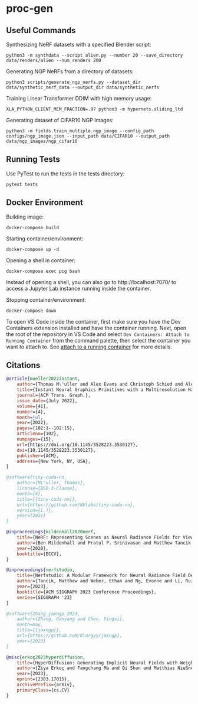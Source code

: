 # proc-gen

## Useful Commands

Synthesizing NeRF datasets with a specified Blender script:
```
python3 -m synthdata --script alien.py --number 20 --save_directory data/renders/alien --num_renders 200
```

Generating NGP NeRFs from a directory of datasets:
```
python3 scripts/generate_ngp_nerfs.py --dataset_dir data/synthetic_nerf_data --output_dir data/synthetic_nerfs
```

Training Linear Transformer DDIM with high memory usage:
```
XLA_PYTHON_CLIENT_MEM_FRACTION=.97 python3 -m hypernets.sliding_ltd
```

Generating dataset of CIFAR10 NGP Images:
```
python3 -m fields.train_multiple.ngp_image --config_path configs/ngp_image.json --input_path data/CIFAR10 --output_path data/ngp_images/ngp_cifar10
```

## Running Tests
Use PyTest to run the tests in the tests directory:
```
pytest tests
```

## Docker Environment

Building image:
```
docker-compose build
```

Starting container/environment:
```
docker-compose up -d
```

Opening a shell in container:
```
docker-compose exec pcg bash
```

Instead of opening a shell, you can also go to http://localhost:7070/ to access a Jupyter Lab instance running inside the container.

Stopping container/environment:
```
docker-compose down
```

To open VS Code inside the container, first make sure you have the Dev Containers extension installed and have the container running.
Next, open the root of the repository in VS Code and select ``Dev Containers: Attach to Running Container`` from the command palette,
then select the container you want to attach to. See [attach to a running container](https://code.visualstudio.com/docs/remote/attach-container) 
for more details.

## Citations
```bibtex
@article{mueller2022instant,
    author={Thomas M\"uller and Alex Evans and Christoph Schied and Alexander Keller},
    title={Instant Neural Graphics Primitives with a Multiresolution Hash Encoding},
    journal={ACM Trans. Graph.},
    issue_date={July 2022},
    volume={41},
    number={4},
    month=jul,
    year={2022},
    pages={102:1--102:15},
    articleno={102},
    numpages={15},
    url={https://doi.org/10.1145/3528223.3530127},
    doi={10.1145/3528223.3530127},
    publisher={ACM},
    address={New York, NY, USA},
}
```

```bibtex
@software{tiny-cuda-nn,
    author={M\"uller, Thomas},
    license={BSD-3-Clause},
    month={4},
    title={{tiny-cuda-nn}},
    url={https://github.com/NVlabs/tiny-cuda-nn},
    version={1.7},
    year={2021}
}
```

```bibtex
@inproceedings{mildenhall2020nerf,
    title={NeRF: Representing Scenes as Neural Radiance Fields for View Synthesis},
    author={Ben Mildenhall and Pratul P. Srinivasan and Matthew Tancik and Jonathan T. Barron and Ravi Ramamoorthi and Ren Ng},
    year={2020},
    booktitle={ECCV},
}
```

```bibtex
@inproceedings{nerfstudio,
    title={Nerfstudio: A Modular Framework for Neural Radiance Field Development},
    author={Tancik, Matthew and Weber, Ethan and Ng, Evonne and Li, Ruilong and Yi, Brent and Kerr, Justin and Wang, Terrance and Kristoffersen, Alexander and Austin, Jake and Salahi, Kamyar and Ahuja, Abhik and McAllister, David and Kanazawa, Angjoo},
    year={2023},
    booktitle={ACM SIGGRAPH 2023 Conference Proceedings},
    series={SIGGRAPH '23}
}
```

```bibtex
@software{Zhang_jaxngp_2023,
    author={Zhang, Gaoyang and Chen, Yingxi},
    month=may,
    title={{jaxngp}},
    url={https://github.com/blurgyy/jaxngp},
    year={2023}
}
```

```bibtex
@misc{erkoç2023hyperdiffusion,
    title={HyperDiffusion: Generating Implicit Neural Fields with Weight-Space Diffusion}, 
    author={Ziya Erkoç and Fangchang Ma and Qi Shan and Matthias Nießner and Angela Dai},
    year={2023},
    eprint={2303.17015},
    archivePrefix={arXiv},
    primaryClass={cs.CV}
}
```